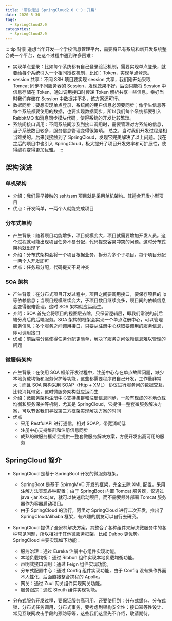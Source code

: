 ```yaml
---
title: '带你走进 SpringCloud2.0（一）：开篇'
date: 2020-5-30
tags:
  - SpringCloud2.0
categories:
  - SpringCloud2.0
---
```


::: tip 背景
  遥想当年开发一个学校信息管理平台，需要将已有系统和新开发系统整合成一个平台，在这个过程中遇到许多困难：
  * 实现单点登录：比如每个系统都有自己登录验证机制，需要实现单点登录，就要给每个系统引入一个相同授权机制，比如：Token，实现单点登录。
  * session 共享：不同 SSH 项目要实现 session 共享，我们刚开始采取 Tomcat 同步不同服务器的 Session，发现效果不好，后面只能将 Session 中信息存储在 Token，通过调用接口时传递 Token 解析共享一些信息。幸好当时我们存储在 Session 中数据并不多，该方案还可行。
  * 数据同步：要想实现单点登录，系统间的用户信息必须要同步；像学生信息等每个系统都要使用的数据，也要实现数据同步，所以我们每个系统都要引入 RabbitMQ 和消息同步模块代码，使得系统的开发比较繁琐。
  * 系统间接口调用：不同系统间涉及到接口调用时，需要管理对方系统的信息，当子系统数目较多，服务信息管理变得很繁琐。
  总之，当时我们开发过程是相当难受的。后来我接触到了 SpringCloud，发现它完美解决了以上问题。我在之后的项目中也引入 SpringCloud，极大提升了项目开发效率和可扩展性，使得编程变得更加优雅。
:::

## 架构演进

### 单机架构
* 介绍：我们最早接触的 ssh/ssm 项目就是采用单机架构。其适合开发小型项目
* 优点：开发简单，一两个人就能完成项目

### 分布式架构
* 产生背景：随着项目功能增多，项目规模变大，项目就需要增加开发人员。这个过程就可能出现项目任务不易分配，代码提交容易冲突的问题。这时分布式架构就出现了
* 介绍：分布式架构会将一个项目根据业务，拆分为多个子项目。每个项目分配一两个人开发即可
* 优点：任务易分配，代码提交不易冲突

### SOA 架构
* 产生背景：在分布式项目开发过程中，项目之间要调用接口，要保存项目的 ip 等依赖信息；当项目规模继续变大，子项目数目继续变多，项目间的依赖信息会变得很难管理，这时 SOA 架构就应运而生。
* 介绍：SOA 首先会将项目的视图层去除，只保留逻辑层，即我们常说的前后端分离后的后端服务。SOA 架构的框架会实现一个单点注册中心，可以管理服务信息；多个服务之间调用接口，只要从注册中心获取要调用的服务信息，即可调用接口
* 优点：前后端分离使得任务分配更简单，解决了服务之间依赖信息难以管理的问题

### 微服务架构
* 产生背景：在使用 SOA 框架开发过程中，注册中心存在单点故障问题，缺少本地负载均衡和服务保护等功能，这些都需要程序员自己开发，工作量非常大；而且 SOA 架构采用 SOAP（Http + XML） 协议进行服务间的数据交互，比较消耗带宽，这时微服务架构就应运而生
* 介绍：微服务架构注册中心支持集群和注册信息同步，一般有现成的本地负载均衡和服务保护等机制，尤其是 SpringCloud，它提供一整套微服务解决方案，可以节省我们寻找第三方框架实现解决方案的时间
* 优点
    * 采用 RestfulAPI 进行通信，相对 SOAP，带宽消耗低
    * 注册中心支持集群和注册信息同步
    * 成熟的微服务框架会提供一整套微服务解决方案，方便开发出高可用的服务

## SpringCloud 简介

* SpringCloud 是基于 SpringBoot 开发的微服务框架。
  * SpringBoot 是基于 SpirngMVC 开发的框架，完全去除 XML 配置，采用注解方法实现各种配置；由于 SpringBoot 内置 Tomcat 服务器，仅通过 java -jar Xxx.jar，就可以快速启动项目，而不需要额外部署 Tomcat 服务器作为容器启动项目。
  * 由于 SpringCloud 的流行，阿里对 SpringCloud 进行二次开发，推出了 SpringCloudAlibaba 框架，有兴趣的朋友可以自行去研究。

* SpringCloud 提供了全家桶解决方案。其整合了各种组件来解决微服务中的各种常见问题，所以相对于其他微服务框架，比如 Dubbo 更优势。SpringCloud 主要实现如下功能：
  * 服务治理：通过 Eureka 注册中心组件实现功能。
  * 本地负载均衡：通过 Ribbon 组件实现本地负载均衡功能。
  * 声明式接口调用：通过 Feign 组件实现功能。
  * 分布式配置中心：通过 Config 组件实现功能，由于 Config 没有操作界面不人性化，后面直接整合携程的 Apollo。
  * 网关：通过 Zuul 网关组件实现网关功能。
  * 服务跟踪：通过 Sleuth 组件实现功能。

* 分布式服务开发过程，要保证服务高可用，还要使用到：分布式缓存，分布式锁，分布式任务调用，分布式事务，要考虑到架构安全性：接口幂等性设计、常见互联网攻击手段的预防等等，这些我们这里先不介绍，敬请期待。

